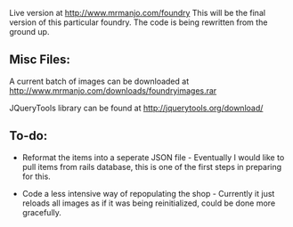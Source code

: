 Live version at http://www.mrmanjo.com/foundry
This will be the final version of this particular foundry. The code is being rewritten from the ground up.

Misc Files:
----

A current batch of images can be downloaded at http://www.mrmanjo.com/downloads/foundryimages.rar

JQueryTools library can be found at http://jquerytools.org/download/

To-do: 
-----

- Reformat the items into a seperate JSON file - Eventually I would like to pull items from rails database, this is one of the first steps in preparing for this.

- Code a less intensive way of repopulating the shop - Currently it just reloads all images as if it was being reinitialized, could be done more gracefully.
